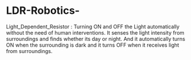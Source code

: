 # LDR-Robotics-

Light_Dependent_Resistor :
Turning ON and OFF the Light automatically without the need of human interventions.
It senses the light intensity from surroundings and finds whether its day or night. And it automatically turns ON when the surrounding is dark and it turns OFF when it receives light from surroundings. 


